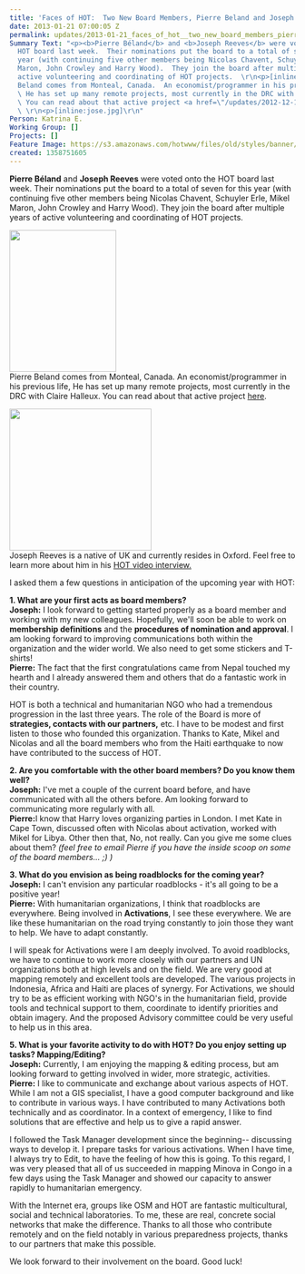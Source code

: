 ```yaml
---
title: 'Faces of HOT:  Two New Board Members, Pierre Beland and Joseph Reeves'
date: 2013-01-21 07:00:05 Z
permalink: updates/2013-01-21_faces_of_hot__two_new_board_members_pierre_beland_and_joseph_reeves
Summary Text: "<p><b>Pierre Béland</b> and <b>Joseph Reeves</b> were voted onto the
  HOT board last week.  Their nominations put the board to a total of seven for this
  year (with continuing five other members being Nicolas Chavent, Schuyler Erle, Mikel
  Maron, John Crowley and Harry Wood).  They join the board after multiple years of
  active volunteering and coordinating of HOT projects.  \r\n<p>[inline:pierre-beland.png]\r\nPierre
  Beland comes from Monteal, Canada.  An economist/programmer in his previous life,
  \ He has set up many remote projects, most currently in the DRC with Claire Halleux.
  \ You can read about that active project <a href=\"/updates/2012-12-12_hot_activation_south_and_north_kivu_democratic_republic_of_congo\">here</a>.
  \ \r\n<p>[inline:jose.jpg]\r\n"
Person: Katrina E.
Working Group: []
Projects: []
Feature Image: https://s3.amazonaws.com/hotwww/files/old/styles/banner/public/jose_0.jpg
created: 1358751605
---
```


<p><strong>Pierre Béland</strong> and <strong>Joseph Reeves</strong> were voted onto the HOT board last week. Their nominations put the board to a total of seven for this year (with continuing five other members being Nicolas Chavent, Schuyler Erle, Mikel Maron, John Crowley and Harry Wood). They join the board after multiple years of active volunteering and coordinating of HOT projects.</p><p><img class="image-medium" title="Pierre Beland" src="https://s3.amazonaws.com/hotwww/files/old/styles/medium/public/pierre-beland_1.png?itok=jTDrSS_2" alt="" height="250" width="188"><br>Pierre Beland comes from Monteal, Canada. An economist/programmer in his previous life, He has set up many remote projects, most currently in the DRC with Claire Halleux. You can read about that active project <a href="/updates/2012-12-12_hot_activation_south_and_north_kivu_democratic_republic_of_congo">here</a>.</p><p><img class="image-medium" title="Joseph Reeves" src="https://s3.amazonaws.com/hotwww/files/old/styles/medium/public/jose_0_1.jpg?itok=RfrKneiK" alt="" height="250" width="250"><br>Joseph Reeves is a native of UK and currently resides in Oxford. Feel free to learn more about him in his <a href="/updates/2012-11-22_faces_of_hot_volunteer_joseph_reeves">HOT video interview.</a></p><p>I asked them a few questions in anticipation of the upcoming year with HOT:</p><p><strong> 1. What are your first acts as board members? </strong> <br><strong>Joseph:</strong> I look forward to getting started properly as a board member and working with my new colleagues. Hopefully, we'll soon be able to work on <strong>membership definitions</strong> and the <strong>procedures of nomination and approval</strong>. I am looking forward to improving communications both within the organization and the wider world. We also need to get some stickers and T-shirts! <br><strong>Pierre:</strong> The fact that the first congratulations came from Nepal touched my hearth and I already answered them and others that do a fantastic work in their country.</p><p>HOT is both a technical and humanitarian NGO who had a tremendous progression in the last three years. The role of the Board is more of <strong>strategies, contacts with our partners,</strong> etc. I have to be modest and first listen to those who founded this organization. Thanks to Kate, Mikel and Nicolas and all the board members who from the Haiti earthquake to now have contributed to the success of HOT.</p><p><strong>2. Are you comfortable with the other board members? Do you know them well?</strong> <br><strong>Joseph:</strong> I've met a couple of the current board before, and have communicated with all the others before. Am looking forward to communicating more regularly with all. <br><strong>Pierre:</strong>I know that Harry loves organizing parties in London. I met Kate in Cape Town, discussed often with Nicolas about activation, worked with Mikel for Libya. Other then that, No, not really. Can you give me some clues about them? <em>(feel free to email Pierre if you have the inside scoop on some of the board members... ;) )</em></p><p><strong>3. What do you envision as being roadblocks for the coming year? Joseph:</strong> I can't envision any particular roadblocks - it's all going to be a positive year! <strong><br>Pierre:</strong> With humanitarian organizations, I think that roadblocks are everywhere. Being involved in <strong>Activations</strong>, I see these everywhere. We are like these humanitarian on the road trying constantly to join those they want to help. We have to adapt constantly.</p><p>I will speak for Activations were I am deeply involved. To avoid roadblocks, we have to continue to work more closely with our partners and UN organizations both at high levels and on the field. We are very good at mapping remotely and excellent tools are developed. The various projects in Indonesia, Africa and Haiti are places of synergy. For Activations, we should try to be as efficient working with NGO's in the humanitarian field, provide tools and technical support to them, coordinate to identify priorities and obtain imagery. And the proposed Advisory committee could be very useful to help us in this area.</p><p><strong>5. What is your favorite activity to do with HOT? Do you enjoy setting up tasks? Mapping/Editing? <br>J</strong><strong>oseph:</strong> Currently, I am enjoying the mapping &amp; editing process, but am looking forward to getting involved in wider, more strategic, activities. <br><strong>Pierre:</strong> I like to communicate and exchange about various aspects of HOT. While I am not a GIS specialist, I have a good computer background and like to contribute in various ways. I have contributed to many Activations both technically and as coordinator. In a context of emergency, I like to find solutions that are effective and help us to give a rapid answer.</p><p>I followed the Task Manager development since the beginning-- discussing ways to develop it. I prepare tasks for various activations. When I have time, I always try to Edit, to have the feeling of how this is going. To this regard, I was very pleased that all of us succeeded in mapping Minova in Congo in a few days using the Task Manager and showed our capacity to answer rapidly to humanitarian emergency.</p><p>With the Internet era, groups like OSM and HOT are fantastic multicultural, social and technical laboratories. To me, these are real, concrete social networks that make the difference. Thanks to all those who contribute remotely and on the field notably in various preparedness projects, thanks to our partners that make this possible.</p><p>We look forward to their involvement on the board. Good luck!</p>
